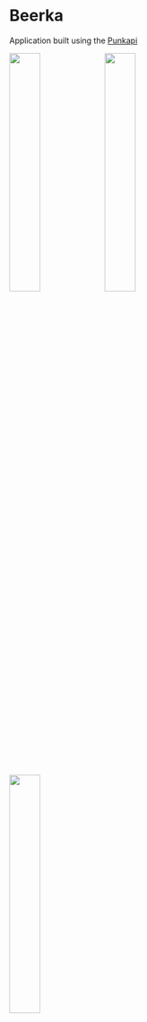 # Beerka
Application built using the [Punkapi](https://punkapi.com)

<img src="https://drive.google.com/uc?export=download&id=1PcustsUi8p5KlRd-ZQklMJPMZz_HNvEL" width=33% height=33%>
<img src="https://drive.google.com/uc?export=download&id=1Hbcbj2hhI-Nhrka8Pu7iIFhNzJbZYssM" width=33% height=33%>
<img src="https://drive.google.com/uc?export=download&id=1vi5YP-Y8oUMXeUzWqqid2hTsB9K2nTmn" width=33% height=33%>
